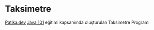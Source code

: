 # Taksimetre
[Patika.dev](www.patika.dev) [Java 101](https://app.patika.dev/courses/java101) eğitimi kapsamında oluşturulan Taksimetre Programı
